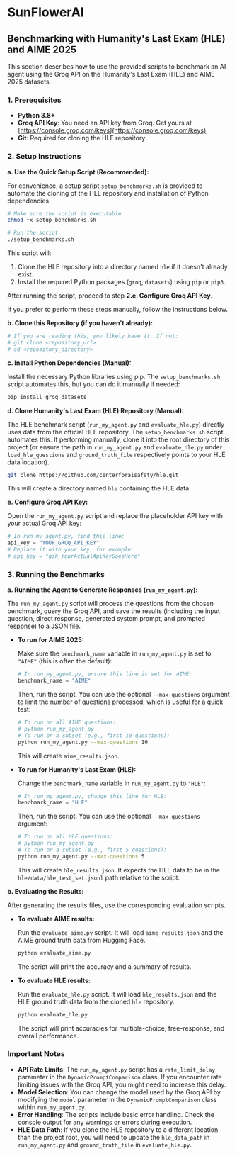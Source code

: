 # SunFlowerAI

## Benchmarking with Humanity's Last Exam (HLE) and AIME 2025

This section describes how to use the provided scripts to benchmark an AI agent using the Groq API on the Humanity's Last Exam (HLE) and AIME 2025 datasets.

### 1. Prerequisites

*   **Python 3.8+**
*   **Groq API Key**: You need an API key from Groq. Get yours at [https://console.groq.com/keys](https://console.groq.com/keys).
*   **Git**: Required for cloning the HLE repository.

### 2. Setup Instructions

**a. Use the Quick Setup Script (Recommended):**

For convenience, a setup script `setup_benchmarks.sh` is provided to automate the cloning of the HLE repository and installation of Python dependencies.

```bash
# Make sure the script is executable
chmod +x setup_benchmarks.sh

# Run the script
./setup_benchmarks.sh
```
This script will:
1.  Clone the HLE repository into a directory named `hle` if it doesn't already exist.
2.  Install the required Python packages (`groq`, `datasets`) using `pip` or `pip3`.

After running the script, proceed to step **2.e. Configure Groq API Key**.

If you prefer to perform these steps manually, follow the instructions below.

**b. Clone this Repository (if you haven't already):**

```bash
# If you are reading this, you likely have it. If not:
# git clone <repository_url>
# cd <repository_directory>
```

**c. Install Python Dependencies (Manual):**

Install the necessary Python libraries using pip. The `setup_benchmarks.sh` script automates this, but you can do it manually if needed:

```bash
pip install groq datasets
```

**d. Clone Humanity's Last Exam (HLE) Repository (Manual):**

The HLE benchmark script (`run_my_agent.py` and `evaluate_hle.py`) directly uses data from the official HLE repository. The `setup_benchmarks.sh` script automates this. If performing manually, clone it into the root directory of this project (or ensure the path in `run_my_agent.py` and `evaluate_hle.py` under `load_hle_questions` and `ground_truth_file` respectively points to your HLE data location).

```bash
git clone https://github.com/centerforaisafety/hle.git
```

This will create a directory named `hle` containing the HLE data.

**e. Configure Groq API Key:**

Open the `run_my_agent.py` script and replace the placeholder API key with your actual Groq API key:

```python
# In run_my_agent.py, find this line:
api_key = "YOUR_GROQ_API_KEY"
# Replace it with your key, for example:
# api_key = "gsk_YourActualApiKeyGoesHere"
```

### 3. Running the Benchmarks

**a. Running the Agent to Generate Responses (`run_my_agent.py`):**

The `run_my_agent.py` script will process the questions from the chosen benchmark, query the Groq API, and save the results (including the input question, direct response, generated system prompt, and prompted response) to a JSON file.

*   **To run for AIME 2025:**

    Make sure the `benchmark_name` variable in `run_my_agent.py` is set to `"AIME"` (this is often the default):

    ```python
    # In run_my_agent.py, ensure this line is set for AIME:
    benchmark_name = "AIME"
    ```

    Then, run the script. You can use the optional `--max-questions` argument to limit the number of questions processed, which is useful for a quick test:

    ```bash
    # To run on all AIME questions:
    # python run_my_agent.py
    # To run on a subset (e.g., first 10 questions):
    python run_my_agent.py --max-questions 10
    ```

    This will create `aime_results.json`.

*   **To run for Humanity's Last Exam (HLE):**

    Change the `benchmark_name` variable in `run_my_agent.py` to `"HLE"`:

    ```python
    # In run_my_agent.py, change this line for HLE:
    benchmark_name = "HLE"
    ```

    Then, run the script. You can use the optional `--max-questions` argument:

    ```bash
    # To run on all HLE questions:
    # python run_my_agent.py
    # To run on a subset (e.g., first 5 questions):
    python run_my_agent.py --max-questions 5
    ```

    This will create `hle_results.json`. It expects the HLE data to be in the `hle/data/hle_test_set.jsonl` path relative to the script.

**b. Evaluating the Results:**

After generating the results files, use the corresponding evaluation scripts.

*   **To evaluate AIME results:**

    Run the `evaluate_aime.py` script. It will load `aime_results.json` and the AIME ground truth data from Hugging Face.

    ```bash
    python evaluate_aime.py
    ```

    The script will print the accuracy and a summary of results.

*   **To evaluate HLE results:**

    Run the `evaluate_hle.py` script. It will load `hle_results.json` and the HLE ground truth data from the cloned `hle` repository.

    ```bash
    python evaluate_hle.py
    ```

    The script will print accuracies for multiple-choice, free-response, and overall performance.

### Important Notes

*   **API Rate Limits**: The `run_my_agent.py` script has a `rate_limit_delay` parameter in the `DynamicPromptComparison` class. If you encounter rate limiting issues with the Groq API, you might need to increase this delay.
*   **Model Selection**: You can change the model used by the Groq API by modifying the `model` parameter in the `DynamicPromptComparison` class within `run_my_agent.py`.
*   **Error Handling**: The scripts include basic error handling. Check the console output for any warnings or errors during execution.
*   **HLE Data Path**: If you clone the HLE repository to a different location than the project root, you will need to update the `hle_data_path` in `run_my_agent.py` and `ground_truth_file` in `evaluate_hle.py`.
